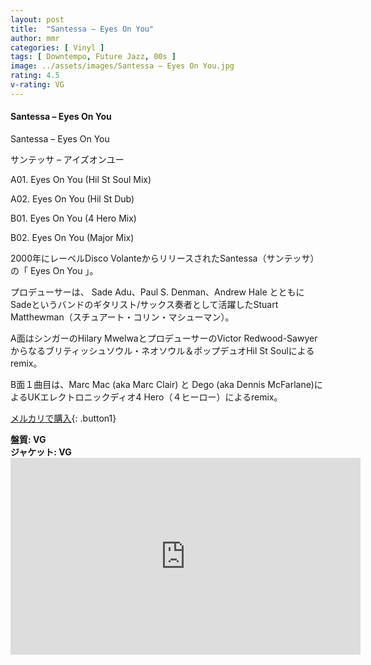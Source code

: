 ```yaml
---
layout: post
title:  "Santessa – Eyes On You"
author: mmr
categories: [ Vinyl ]
tags: [ Downtempo, Future Jazz, 00s ]
image: ../assets/images/Santessa – Eyes On You.jpg
rating: 4.5
v-rating: VG
---
```


#### Santessa – Eyes On You

Santessa – Eyes On You

サンテッサ – アイズオンユー

A01. Eyes On You (Hil St Soul Mix)

A02. Eyes On You (Hil St Dub)

B01. Eyes On You (4 Hero Mix)

B02. Eyes On You (Major Mix)

2000年にレーベルDisco VolanteからリリースされたSantessa（サンテッサ）の「 Eyes On You 」。

プロデューサーは、 Sade Adu、Paul S. Denman、Andrew Hale とともにSadeというバンドのギタリスト/サックス奏者として活躍したStuart Matthewman（スチュアート・コリン・マシューマン）。

A面はシンガーのHilary MwelwaとプロデューサーのVictor Redwood-Sawyerからなるブリティッシュソウル・ネオソウル＆ポップデュオHil St Soulによるremix。

B面１曲目は、Marc Mac (aka Marc Clair) と Dego (aka Dennis McFarlane)によるUKエレクトロニックディオ4 Hero（４ヒーロー）によるremix。

[メルカリで購入](https://jp.mercari.com/item/m78775841534?afid=6142608987){: .button1}

<div class="mt-4 mb-4 d-flex align-items-center">
<strong class="mr-1">盤質: VG</strong>
</div>
<div class="mt-4 mb-4 d-flex align-items-center">
<strong class="mr-1">ジャケット: VG</strong>
</div>

<iframe width="560" height="315" src="https://www.youtube.com/embed/Hxhf_ZO76QM?si=0o_AB63UvUpkYVAe" title="YouTube video player" frameborder="0" allow="accelerometer; autoplay; clipboard-write; encrypted-media; gyroscope; picture-in-picture; web-share" referrerpolicy="strict-origin-when-cross-origin" allowfullscreen></iframe>